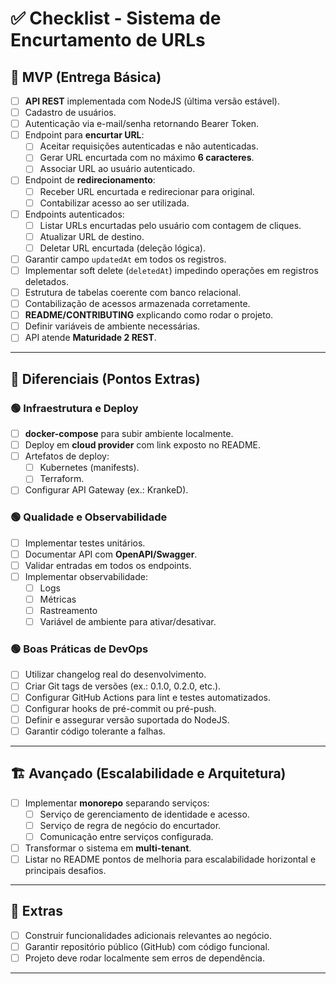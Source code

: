 # ✅ Checklist - Sistema de Encurtamento de URLs

## 🚀 **MVP (Entrega Básica)**

- [ ] **API REST** implementada com NodeJS (última versão estável).
- [ ] Cadastro de usuários.
- [ ] Autenticação via e-mail/senha retornando Bearer Token.
- [ ] Endpoint para **encurtar URL**:
  - [ ] Aceitar requisições autenticadas e não autenticadas.
  - [ ] Gerar URL encurtada com no máximo **6 caracteres**.
  - [ ] Associar URL ao usuário autenticado.
- [ ] Endpoint de **redirecionamento**:
  - [ ] Receber URL encurtada e redirecionar para original.
  - [ ] Contabilizar acesso ao ser utilizada.
- [ ] Endpoints autenticados:
  - [ ] Listar URLs encurtadas pelo usuário com contagem de cliques.
  - [ ] Atualizar URL de destino.
  - [ ] Deletar URL encurtada (deleção lógica).
- [ ] Garantir campo `updatedAt` em todos os registros.
- [ ] Implementar soft delete (`deletedAt`) impedindo operações em registros deletados.
- [ ] Estrutura de tabelas coerente com banco relacional.
- [ ] Contabilização de acessos armazenada corretamente.
- [ ] **README/CONTRIBUTING** explicando como rodar o projeto.
- [ ] Definir variáveis de ambiente necessárias.
- [ ] API atende **Maturidade 2 REST**.

---

## 🌟 **Diferenciais (Pontos Extras)**

### 🟢 **Infraestrutura e Deploy**

- [ ] **docker-compose** para subir ambiente localmente.
- [ ] Deploy em **cloud provider** com link exposto no README.
- [ ] Artefatos de deploy:
  - [ ] Kubernetes (manifests).
  - [ ] Terraform.
- [ ] Configurar API Gateway (ex.: KrankeD).

### 🟢 **Qualidade e Observabilidade**

- [ ] Implementar testes unitários.
- [ ] Documentar API com **OpenAPI/Swagger**.
- [ ] Validar entradas em todos os endpoints.
- [ ] Implementar observabilidade:
  - [ ] Logs
  - [ ] Métricas
  - [ ] Rastreamento
  - [ ] Variável de ambiente para ativar/desativar.

### 🟢 **Boas Práticas de DevOps**

- [ ] Utilizar changelog real do desenvolvimento.
- [ ] Criar Git tags de versões (ex.: 0.1.0, 0.2.0, etc.).
- [ ] Configurar GitHub Actions para lint e testes automatizados.
- [ ] Configurar hooks de pré-commit ou pré-push.
- [ ] Definir e assegurar versão suportada do NodeJS.
- [ ] Garantir código tolerante a falhas.

---

## 🏗️ **Avançado (Escalabilidade e Arquitetura)**

- [ ] Implementar **monorepo** separando serviços:
  - [ ] Serviço de gerenciamento de identidade e acesso.
  - [ ] Serviço de regra de negócio do encurtador.
  - [ ] Comunicação entre serviços configurada.
- [ ] Transformar o sistema em **multi-tenant**.
- [ ] Listar no README pontos de melhoria para escalabilidade horizontal e principais desafios.

---

## 🎯 **Extras**

- [ ] Construir funcionalidades adicionais relevantes ao negócio.
- [ ] Garantir repositório público (GitHub) com código funcional.
- [ ] Projeto deve rodar localmente sem erros de dependência.

---
